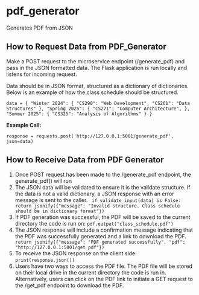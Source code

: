 # pdf_generator
Generates PDF from JSON

## How to Request Data from PDF_Generator
Make a POST request to the microservice endpoint (/generate_pdf) and pass in the JSON formatted data. The Flask application is run locally and listens for incoming request.

Data should be in JSON format, structured as a dictionary of dictionaries. Below is an example of how the class schedule should be structured.

`data = {
    "Winter 2024": {
        "CS290": "Web Development",
        "CS261": "Data Structures"
    },
    "Spring 2025": {
        "CS271": "Computer Architecture",
    },
    "Summer 2025": {
        "CS325": "Analysis of Algorithms"
    }
}`

**Example Call:**

`response = requests.post('http://127.0.0.1:5001/generate_pdf', json=data)
`

## How to Receive Data from PDF Generator
1. Once POST request has been made to the /generate_pdf endpoint, the generate_pdf() will run
2. The JSON data will be validated to ensure it is the validate structure. If the data is not a valid dictionary, a JSON response with an error message is sent to the caller.
  `  if validate_input(data) is False:
        return jsonify({"message": "Invalid structure. Class schedule should be in dictionary format"})
`
3. If PDF generation was successful, the PDF will be saved to the current directory the code is run on:
`pdf.output("class_schedule.pdf")
`
4. The JSON response will include a confirmation message indicating that the PDF was successfully generated and a link to download the PDF.
`    return jsonify({"message": "PDF generated successfully", "pdf": "http://127.0.0.1:5001/get_pdf"})
`
5. To receive the JSON response on the client side:
`print(response.json())`
6. Users have two ways to access the PDF file. The PDF file will be stored on their local drive in the current directory the code is run in. Alternatively, users can click on the PDF link to initiate a GET request to the /get_pdf endpoint to download the PDF.